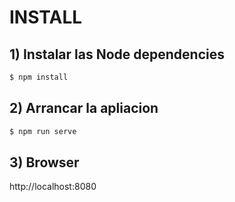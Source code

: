 # INSTALL

## 1) Instalar las Node dependencies

```bash
$ npm install
```

## 2) Arrancar la apliacion

```bash
$ npm run serve
```

## 3) Browser

http://localhost:8080